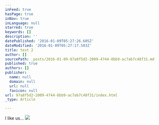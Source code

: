 ```yaml
---
inFeed: true
hasPage: true
inNav: true
inLanguage: null
starred: true
keywords: []
description: ''
datePublished: '2016-01-09T05:27:26.605Z'
dateModified: '2016-01-09T05:27:17.503Z'
title: test 2
author: []
sourcePath: _posts/2016-01-09-97a8f5d2-2009-4744-8bb9-ac7ab7c48f31.md
published: true
authors: []
publisher:
  name: null
  domain: null
  url: null
  favicon: null
url: 97a8f5d2-2009-4744-8bb9-ac7ab7c48f31/index.html
_type: Article

---
```

I like us...
![](https://the-grid-user-content.s3-us-west-2.amazonaws.com/75719ce8-de31-4c10-bfe7-eacecefd0d69.JPG)